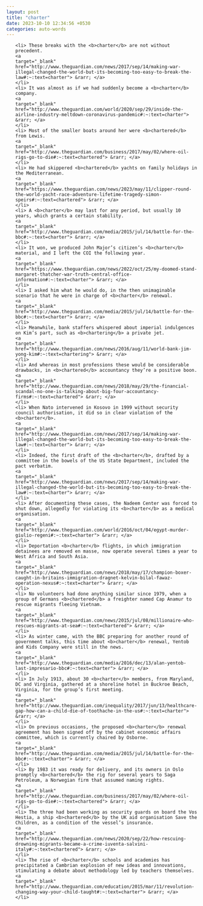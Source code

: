 ```yaml
---
layout: post
title: "charter"
date: 2023-10-10 12:34:56 +0530
categories: auto-words
---
```

<ol>

    <li> These breaks with the <b>charter</b> are not without precedent.
    <a 
    target="_blank" 
    href="http://www.theguardian.com/news/2017/sep/14/making-war-illegal-changed-the-world-but-its-becoming-too-easy-to-break-the-law#:~:text=charter"> &rarr; </a>
    </li>
    <li> It was almost as if we had suddenly become a <b>charter</b> company.
    <a 
    target="_blank" 
    href="http://www.theguardian.com/world/2020/sep/29/inside-the-airline-industry-meltdown-coronavirus-pandemic#:~:text=charter"> &rarr; </a>
    </li>
    <li> Most of the smaller boats around her were <b>chartered</b> from Lewis.
    <a 
    target="_blank" 
    href="http://www.theguardian.com/business/2017/may/02/where-oil-rigs-go-to-die#:~:text=chartered"> &rarr; </a>
    </li>
    <li> He had skippered <b>chartered</b> yachts on family holidays in the Mediterranean.
    <a 
    target="_blank" 
    href="https://www.theguardian.com/news/2023/may/11/clipper-round-the-world-yacht-race-adventure-lifetime-tragedy-simon-speirs#:~:text=chartered"> &rarr; </a>
    </li>
    <li> A <b>charter</b> may last for any period, but usually 10 years, which grants a certain stability.
    <a 
    target="_blank" 
    href="http://www.theguardian.com/media/2015/jul/14/battle-for-the-bbc#:~:text=charter"> &rarr; </a>
    </li>
    <li> It won, we produced John Major’s citizen’s <b>charter</b> material, and I left the COI the following year.
    <a 
    target="_blank" 
    href="https://www.theguardian.com/news/2022/oct/25/my-doomed-stand-margaret-thatcher-war-truth-central-office-information#:~:text=charter"> &rarr; </a>
    </li>
    <li> I asked him what he would do, in the then unimaginable scenario that he were in charge of <b>charter</b> renewal.
    <a 
    target="_blank" 
    href="http://www.theguardian.com/media/2015/jul/14/battle-for-the-bbc#:~:text=charter"> &rarr; </a>
    </li>
    <li> Meanwhile, bank staffers whispered about imperial indulgences on Kim’s part, such as <b>chartering</b> a private jet.
    <a 
    target="_blank" 
    href="http://www.theguardian.com/news/2016/aug/11/world-bank-jim-yong-kim#:~:text=chartering"> &rarr; </a>
    </li>
    <li> And whereas in most professions these would be considerable drawbacks, in <b>chartered</b> accountancy they’re a positive boon.
    <a 
    target="_blank" 
    href="http://www.theguardian.com/news/2018/may/29/the-financial-scandal-no-one-is-talking-about-big-four-accountancy-firms#:~:text=chartered"> &rarr; </a>
    </li>
    <li> When Nato intervened in Kosovo in 1999 without security council authorisation, it did so in clear violation of the <b>charter</b>.
    <a 
    target="_blank" 
    href="http://www.theguardian.com/news/2017/sep/14/making-war-illegal-changed-the-world-but-its-becoming-too-easy-to-break-the-law#:~:text=charter"> &rarr; </a>
    </li>
    <li> Indeed, the first draft of the <b>charter</b>, drafted by a committee in the bowels of the US State Department, included the pact verbatim.
    <a 
    target="_blank" 
    href="http://www.theguardian.com/news/2017/sep/14/making-war-illegal-changed-the-world-but-its-becoming-too-easy-to-break-the-law#:~:text=charter"> &rarr; </a>
    </li>
    <li> After documenting these cases, the Nadeem Center was forced to shut down, allegedly for violating its <b>charter</b> as a medical organisation.
    <a 
    target="_blank" 
    href="http://www.theguardian.com/world/2016/oct/04/egypt-murder-giulio-regeni#:~:text=charter"> &rarr; </a>
    </li>
    <li> Deportation <b>charter</b> flights, in which immigration detainees are removed en masse, now operate several times a year to West Africa and South Asia.
    <a 
    target="_blank" 
    href="http://www.theguardian.com/news/2018/may/17/champion-boxer-caught-in-britains-immigration-dragnet-kelvin-bilal-fawaz-operation-nexus#:~:text=charter"> &rarr; </a>
    </li>
    <li> No volunteers had done anything similar since 1979, when a group of Germans <b>chartered</b> a freighter named Cap Anamur to rescue migrants fleeing Vietnam.
    <a 
    target="_blank" 
    href="http://www.theguardian.com/news/2015/jul/08/millionaire-who-rescues-migrants-at-sea#:~:text=chartered"> &rarr; </a>
    </li>
    <li> As winter came, with the BBC preparing for another round of government talks, this time about <b>charter</b> renewal, Yentob and Kids Company were still in the news.
    <a 
    target="_blank" 
    href="http://www.theguardian.com/media/2016/dec/13/alan-yentob-last-impresario-bbc#:~:text=charter"> &rarr; </a>
    </li>
    <li> In July 1913, about 30 <b>charter</b> members, from Maryland, DC and Virginia, gathered at a shoreline hotel in Buckroe Beach, Virginia, for the group’s first meeting.
    <a 
    target="_blank" 
    href="http://www.theguardian.com/inequality/2017/jun/13/healthcare-gap-how-can-a-child-die-of-toothache-in-the-us#:~:text=charter"> &rarr; </a>
    </li>
    <li> On previous occasions, the proposed <b>charter</b> renewal agreement has been signed off by the cabinet economic affairs committee, which is currently chaired by Osborne.
    <a 
    target="_blank" 
    href="http://www.theguardian.com/media/2015/jul/14/battle-for-the-bbc#:~:text=charter"> &rarr; </a>
    </li>
    <li> By 1983 it was ready for delivery, and its owners in Oslo promptly <b>chartered</b> the rig for several years to Saga Petroleum, a Norwegian firm that assumed naming rights.
    <a 
    target="_blank" 
    href="http://www.theguardian.com/business/2017/may/02/where-oil-rigs-go-to-die#:~:text=chartered"> &rarr; </a>
    </li>
    <li> The three had been working as security guards on board the Vos Hestia, a ship <b>chartered</b> by the UK aid organisation Save the Children, as a condition of the vessel’s insurance.
    <a 
    target="_blank" 
    href="http://www.theguardian.com/news/2020/sep/22/how-rescuing-drowning-migrants-became-a-crime-iuventa-salvini-italy#:~:text=chartered"> &rarr; </a>
    </li>
    <li> The rise of <b>charter</b> schools and academies has precipitated a Cambrian explosion of new ideas and innovations, stimulating a debate about methodology led by teachers themselves.
    <a 
    target="_blank" 
    href="http://www.theguardian.com/education/2015/mar/11/revolution-changing-way-your-child-taught#:~:text=charter"> &rarr; </a>
    </li>